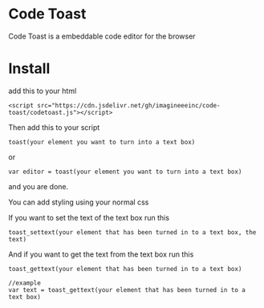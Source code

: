 # Code Toast
Code Toast is a embeddable code editor for the browser

# Install
add this to your html
```
<script src="https://cdn.jsdelivr.net/gh/imagineeeinc/code-toast/codetoast.js"></script>
```
Then add this to your script
```
toast(your element you want to turn into a text box)
```
or
```
var editor = toast(your element you want to turn into a text box)
```
and you are done.

You can add styling using your normal css

If you want to set the text of the text box run this
```
toast_settext(your element that has been turned in to a text box, the text)
```

And if you want to get the text from the text box run this
```
toast_gettext(your element that has been turned in to a text box)

//example
var text = toast_gettext(your element that has been turned in to a text box)
```
